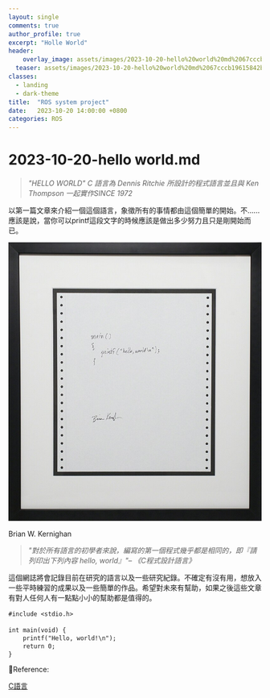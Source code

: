 ```yaml
---
layout: single
comments: true
author_profile: true
excerpt: "Holle World"
header:
	overlay_image: assets/images/2023-10-20-hello%20world%20md%2067cccb19615842bb8a5e90c8de8855cb/Untitled.png
  teaser: assets/images/2023-10-20-hello%20world%20md%2067cccb19615842bb8a5e90c8de8855cb/Untitled.png
classes:
  - landing
  - dark-theme
title:  "ROS system project"
date:   2023-10-20 14:00:00 +0800
categories: ROS
---
```


# 2023-10-20-hello world.md

> *"HELLO WORLD"
C 語言為 Dennis Ritchie 所設計的程式語言並且與 Ken Thompson 一起實作SINCE 1972*
> 

以第一篇文章來介紹一個這個語言，象徵所有的事情都由這個簡單的開始。不......應該是說，當你可以printf這段文字的時候應該是做出多少努力且只是剛開始而已。

![Brian W. Kernighan](/assets/images/2023-10-20-hello%20world%20md%2067cccb19615842bb8a5e90c8de8855cb/Untitled.png)

Brian W. Kernighan

> *"對於所有語言的初學者來說，編寫的第一個程式幾乎都是相同的，即『請列印出下列內容 hello, world』"– 《C程式設計語言》*
> 

這個網誌將會記錄目前在研究的語言以及一些研究紀錄。不確定有沒有用，想放入一些平時練習的成果以及一些簡單的作品。希望對未來有幫助，如果之後這些文章有對人任何人有一點點小小的幫助都是值得的。

```tsx
#include <stdio.h>

int main(void) {
    printf("Hello, world!\n");
    return 0;
}
```

📃Reference:

[C語言](https://zh.wikipedia.org/zh-tw/C%E8%AF%AD%E8%A8%80)
